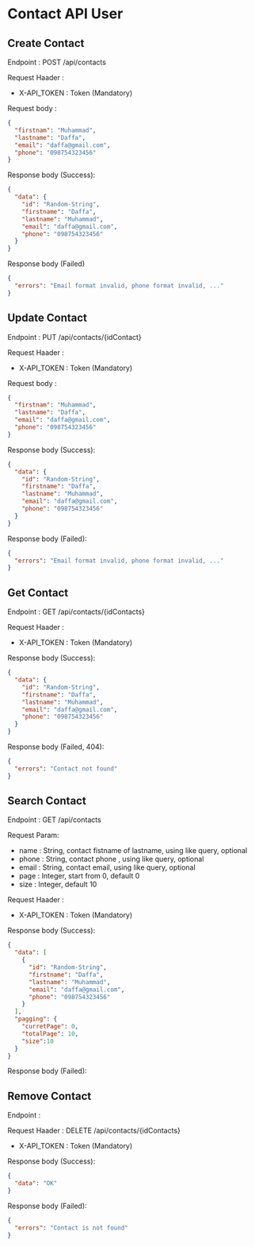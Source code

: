 # Contact API User

## Create Contact

Endpoint : POST /api/contacts

Request Haader :

- X-API_TOKEN : Token (Mandatory)

Request body :

```json
{
  "firstnam": "Muhammad",
  "lastname": "Daffa",
  "email": "daffa@gmail.com",
  "phone": "098754323456"
}
```

Response body (Success):

````json
{
  "data": {
    "id": "Random-String",
    "firstname": "Daffa",
    "lastname": "Muhammad",
    "email": "daffa@gmail.com",
    "phone": "098754323456"
  }
}
````

Response body (Failed)

```json
{
  "errors": "Email format invalid, phone format invalid, ..."
}
```

## Update Contact

Endpoint : PUT /api/contacts/{idContact}

Request Haader :

- X-API_TOKEN : Token (Mandatory)

Request body :

```json
{
  "firstnam": "Muhammad",
  "lastname": "Daffa",
  "email": "daffa@gmail.com",
  "phone": "098754323456"
}
```

Response body (Success):

````json
{
  "data": {
    "id": "Random-String",
    "firstname": "Daffa",
    "lastname": "Muhammad",
    "email": "daffa@gmail.com",
    "phone": "098754323456"
  }
}
````

Response body (Failed):

```json
{
  "errors": "Email format invalid, phone format invalid, ..."
}
```

## Get Contact

Endpoint : GET /api/contacts/{idContacts}

Request Haader :

- X-API_TOKEN : Token (Mandatory)

Response body (Success):

````json
{
  "data": {
    "id": "Random-String",
    "firstname": "Daffa",
    "lastname": "Muhammad",
    "email": "daffa@gmail.com",
    "phone": "098754323456"
  }
}
````

Response body (Failed, 404):

```json
{
  "errors": "Contact not found"
}
```

## Search Contact

Endpoint : GET /api/contacts

Request Param:

- name : String, contact fistname of lastname, using like query, optional
- phone : String, contact phone , using like query, optional
- email : String, contact email, using like query, optional
- page : Integer, start from 0, default 0
- size : Integer, default 10

Request Haader :

- X-API_TOKEN : Token (Mandatory)

Response body (Success):

```json
{
  "data": [
    {
      "id": "Random-String",
      "firstname": "Daffa",
      "lastname": "Muhammad",
      "email": "daffa@gmail.com",
      "phone": "098754323456"
    }
  ],
  "pagging": {
    "curretPage": 0,
    "totalPage": 10,
    "size":10
  }
}
```

Response body (Failed):

## Remove Contact


Endpoint :

Request Haader : DELETE /api/contacts/{idContacts}

- X-API_TOKEN : Token (Mandatory)

Response body (Success):

```json
{
  "data": "OK"
}
```

Response body (Failed):

```json
{
  "errors": "Contact is not found"
}
```